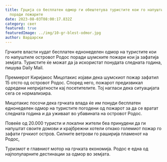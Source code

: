 ```yaml
---
title: Грција со бесплатен одмор ги обештетува туристите кои го напуштија Родос
  поради пожарите
date: 2023-08-03T08:00:17.832Z
category: свет
featured: true
featuredImage: ../img/10-gr-blest-odmor.jpg
author: Вардарски
---
```

Грчките власти нудат бесплатен еднонеделен одмор на туристите кои го напуштиле островот Родос поради шумските пожари кои ја зафатија земјата. Туристите ќе можат да ја искористат понудата следната година, пишува Daily Mail.

Премиерот Киријакос Мицотакис изјави дека шумскиот пожар зафатил 15 отсто од островот Родос. Според него, пожарот предизвикал одредени непријатности кај посетителите. Тој нагласи дека ситуацијата сега се нормализира.

Мицотакис посочи дека грчката влада ќе им понуди бесплатен еднонеделен одмор на туристите погодени од пожарот за да се вратат следната година и да уживаат во убавината на островот Родос.

Повеќе од 20.000 туристи и локални жители беа принудени да ги напуштат своите домови и крајбрежни хотели откако големиот пожар го зафати грчкиот остров. Силните ветрови го раширија пламенот на Родос,

Туризмот е главниот мотор на грчката економија. Родос е една од најпопуларните дестинации за одмор во земјата.